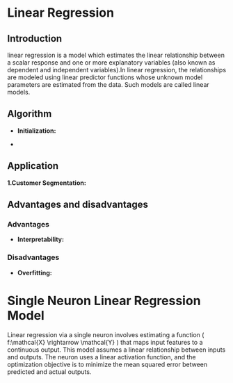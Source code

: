 # Linear Regression

## Introduction
linear regression is a model which estimates the linear relationship between a scalar response and one or more explanatory variables (also known as dependent and independent variables).In linear regression, the relationships are modeled using linear predictor functions whose unknown model parameters are estimated from the data. Such models are called linear models.

## Algorithm 
- **Initialization:**

- 
## Application
**1.Customer Segmentation:**


## Advantages and disadvantages

### Advantages
- **Interpretability:**



### Disadvantages
- **Overfitting:**


# Single Neuron Linear Regression Model

Linear regression via a single neuron involves estimating a function \( f:\mathcal{X} \rightarrow \mathcal{Y} \) that maps input features to a continuous output. This model assumes a linear relationship between inputs and outputs. The neuron uses a linear activation function, and the optimization objective is to minimize the mean squared error between predicted and actual outputs.


